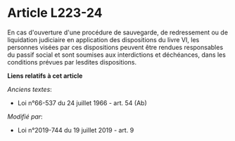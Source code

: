 # Article L223-24

En cas d'ouverture d'une procédure de sauvegarde, de redressement ou de liquidation judiciaire en application des
dispositions du livre VI, les personnes visées par ces dispositions peuvent être rendues responsables du passif social et
sont soumises aux interdictions et déchéances, dans les conditions prévues par lesdites dispositions.

**Liens relatifs à cet article**

_Anciens textes_:

  - Loi n°66-537 du 24 juillet 1966 - art. 54 (Ab)

_Modifié par_:

  - Loi n°2019-744 du 19 juillet 2019 - art. 9
